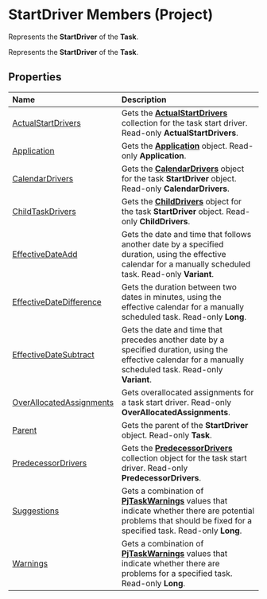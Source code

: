 
# StartDriver Members (Project)
Represents the  **StartDriver** of the **Task**.

Represents the  **StartDriver** of the **Task**.


## Properties



|**Name**|**Description**|
|:-----|:-----|
|[ActualStartDrivers](c94eaf28-4e4b-9d5b-b4b9-87b16c17f2ed.md)|Gets the  **[ActualStartDrivers](b9a76aed-576f-e7df-3884-c8d3fcecf210.md)** collection for the task start driver. Read-only **ActualStartDrivers**.|
|[Application](8c2f9095-da3f-2d72-9974-5b98fdf9fca7.md)|Gets the  **[Application](8eb91712-7784-a102-38c0-19bb056c27e9.md)** object. Read-only **Application**.|
|[CalendarDrivers](4a75e2ef-f65a-8310-210b-4918a1aea907.md)|Gets the  **[CalendarDrivers](86fcfb21-a6d2-68a5-0cb0-d9a57f9028da.md)** object for the task **StartDriver** object. Read-only **CalendarDrivers**.|
|[ChildTaskDrivers](cb57fa92-25c1-6446-d823-c9b38abea65d.md)|Gets the  **[ChildDrivers](5260ab69-f81a-3466-c969-d84a2c60551e.md)** object for the task **StartDriver** object. Read-only **ChildDrivers**.|
|[EffectiveDateAdd](5b2e2c6e-06b9-ebf4-efdb-4ca2e944b7ff.md)|Gets the date and time that follows another date by a specified duration, using the effective calendar for a manually scheduled task. Read-only  **Variant**.|
|[EffectiveDateDifference](9b825839-31de-71f8-9804-015dfd5a293c.md)|Gets the duration between two dates in minutes, using the effective calendar for a manually scheduled task. Read-only  **Long**.|
|[EffectiveDateSubtract](14529bd1-9029-d1bc-60a0-b7863cba4d6d.md)|Gets the date and time that precedes another date by a specified duration, using the effective calendar for a manually scheduled task. Read-only  **Variant**.|
|[OverAllocatedAssignments](bef55fa0-e721-27f6-aa3b-6314aeaef0fa.md)|Gets overallocated assignments for a task start driver. Read-only  **OverAllocatedAssignments**.|
|[Parent](5960cb0b-7831-882b-5885-44ffc811ff42.md)|Gets the parent of the  **StartDriver** object. Read-only **Task**.|
|[PredecessorDrivers](5994a52a-7a60-4710-2c84-c1e982783579.md)|Gets the  **[PredecessorDrivers](a55a655c-3f43-77db-a861-dba8059e3a21.md)** collection object for the task start driver. Read-only **PredecessorDrivers**.|
|[Suggestions](39cfa3ae-ca39-7260-ebe4-a0abe40b3799.md)|Gets a combination of  **[PjTaskWarnings](02bff43f-4459-3c34-5e8f-c441ffefe954.md)** values that indicate whether there are potential problems that should be fixed for a specified task. Read-only **Long**.|
|[Warnings](409c84e2-8307-fb82-af19-fa0e9f6b406b.md)|Gets a combination of  **[PjTaskWarnings](02bff43f-4459-3c34-5e8f-c441ffefe954.md)** values that indicate whether there are problems for a specified task. Read-only **Long**.|
